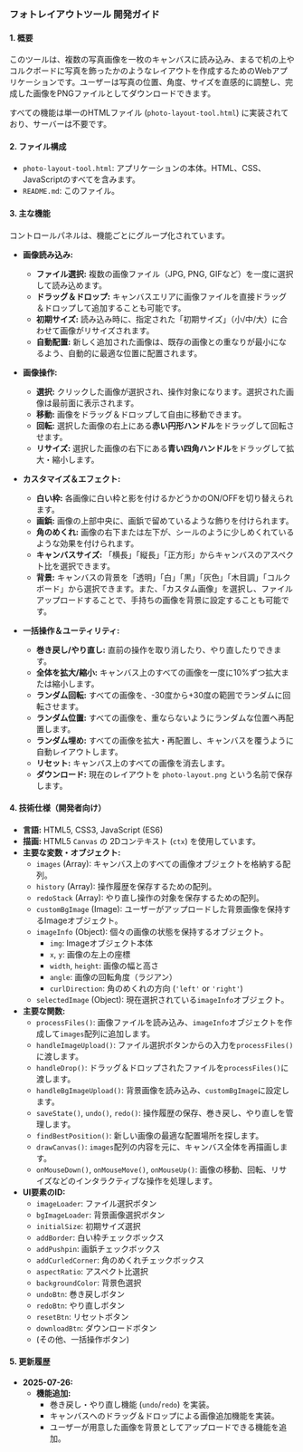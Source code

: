 ### フォトレイアウトツール 開発ガイド

#### 1. 概要

このツールは、複数の写真画像を一枚のキャンバスに読み込み、まるで机の上やコルクボードに写真を飾ったかのようなレイアウトを作成するためのWebアプリケーションです。ユーザーは写真の位置、角度、サイズを直感的に調整し、完成した画像をPNGファイルとしてダウンロードできます。

すべての機能は単一のHTMLファイル (`photo-layout-tool.html`) に実装されており、サーバーは不要です。

#### 2. ファイル構成

- `photo-layout-tool.html`: アプリケーションの本体。HTML、CSS、JavaScriptのすべてを含みます。
- `README.md`: このファイル。

#### 3. 主な機能

コントロールパネルは、機能ごとにグループ化されています。

- **画像読み込み:**
    - **ファイル選択:** 複数の画像ファイル（JPG, PNG, GIFなど）を一度に選択して読み込めます。
    - **ドラッグ＆ドロップ:** キャンバスエリアに画像ファイルを直接ドラッグ＆ドロップして追加することも可能です。
    - **初期サイズ:** 読み込み時に、指定された「初期サイズ」（小/中/大）に合わせて画像がリサイズされます。
    - **自動配置:** 新しく追加された画像は、既存の画像との重なりが最小になるよう、自動的に最適な位置に配置されます。

- **画像操作:**
    - **選択:** クリックした画像が選択され、操作対象になります。選択された画像は最前面に表示されます。
    - **移動:** 画像をドラッグ＆ドロップして自由に移動できます。
    - **回転:** 選択した画像の右上にある**赤い円形ハンドル**をドラッグして回転させます。
    - **リサイズ:** 選択した画像の右下にある**青い四角ハンドル**をドラッグして拡大・縮小します。

- **カスタマイズ＆エフェクト:**
    - **白い枠:** 各画像に白い枠と影を付けるかどうかのON/OFFを切り替えられます。
    - **画鋲:** 画像の上部中央に、画鋲で留めているような飾りを付けられます。
    - **角のめくれ:** 画像の右下または左下が、シールのように少しめくれているような効果を付けられます。
    - **キャンバスサイズ:** 「横長」「縦長」「正方形」からキャンバスのアスペクト比を選択できます。
    - **背景:** キャンバスの背景を「透明」「白」「黒」「灰色」「木目調」「コルクボード」から選択できます。また、「カスタム画像」を選択し、ファイルアップロードすることで、手持ちの画像を背景に設定することも可能です。

- **一括操作＆ユーティリティ:**
    - **巻き戻し/やり直し:** 直前の操作を取り消したり、やり直したりできます。
    - **全体を拡大/縮小:** キャンバス上のすべての画像を一度に10%ずつ拡大または縮小します。
    - **ランダム回転:** すべての画像を、-30度から+30度の範囲でランダムに回転させます。
    - **ランダム位置:** すべての画像を、重ならないようにランダムな位置へ再配置します。
    - **ランダム埋め:** すべての画像を拡大・再配置し、キャンバスを覆うように自動レイアウトします。
    - **リセット:** キャンバス上のすべての画像を消去します。
    - **ダウンロード:** 現在のレイアウトを `photo-layout.png` という名前で保存します。

#### 4. 技術仕様（開発者向け）

- **言語:** HTML5, CSS3, JavaScript (ES6)
- **描画:** HTML5 `Canvas` の 2Dコンテキスト (`ctx`) を使用しています。
- **主要な変数・オブジェクト:**
    - `images` (Array): キャンバス上のすべての画像オブジェクトを格納する配列。
    - `history` (Array): 操作履歴を保存するための配列。
    - `redoStack` (Array): やり直し操作の対象を保存するための配列。
    - `customBgImage` (Image): ユーザーがアップロードした背景画像を保持するImageオブジェクト。
    - `imageInfo` (Object): 個々の画像の状態を保持するオブジェクト。
        - `img`: Imageオブジェクト本体
        - `x`, `y`: 画像の左上の座標
        - `width`, `height`: 画像の幅と高さ
        - `angle`: 画像の回転角度（ラジアン）
        - `curlDirection`: 角のめくれの方向 (`'left'` or `'right'`)
    - `selectedImage` (Object): 現在選択されている`imageInfo`オブジェクト。
- **主要な関数:**
    - `processFiles()`: 画像ファイルを読み込み、`imageInfo`オブジェクトを作成して`images`配列に追加します。
    - `handleImageUpload()`: ファイル選択ボタンからの入力を`processFiles()`に渡します。
    - `handleDrop()`: ドラッグ＆ドロップされたファイルを`processFiles()`に渡します。
    - `handleBgImageUpload()`: 背景画像を読み込み、`customBgImage`に設定します。
    - `saveState()`, `undo()`, `redo()`: 操作履歴の保存、巻き戻し、やり直しを管理します。
    - `findBestPosition()`: 新しい画像の最適な配置場所を探します。
    - `drawCanvas()`: `images`配列の内容を元に、キャンバス全体を再描画します。
    - `onMouseDown()`, `onMouseMove()`, `onMouseUp()`: 画像の移動、回転、リサイズなどのインタラクティブな操作を処理します。
- **UI要素のID:**
    - `imageLoader`: ファイル選択ボタン
    - `bgImageLoader`: 背景画像選択ボタン
    - `initialSize`: 初期サイズ選択
    - `addBorder`: 白い枠チェックボックス
    - `addPushpin`: 画鋲チェックボックス
    - `addCurledCorner`: 角のめくれチェックボックス
    - `aspectRatio`: アスペクト比選択
    - `backgroundColor`: 背景色選択
    - `undoBtn`: 巻き戻しボタン
    - `redoBtn`: やり直しボタン
    - `resetBtn`: リセットボタン
    - `downloadBtn`: ダウンロードボタン
    - (その他、一括操作ボタン)

#### 5. 更新履歴

- **2025-07-26:**
    - **機能追加:**
        - 巻き戻し・やり直し機能 (`undo`/`redo`) を実装。
        - キャンバスへのドラッグ＆ドロップによる画像追加機能を実装。
        - ユーザーが用意した画像を背景としてアップロードできる機能を追加。
